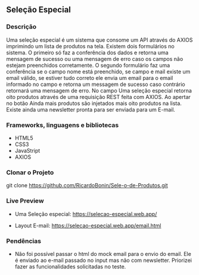 ## Seleção Especial

### Descrição

Uma seleção especial é um sistema que consome um API através do AXIOS imprimindo um lista de produtos na tela.
Existem dois formulários no sistema.
O primeiro só faz a conferência dos dados e retorna uma mensagem de sucesso ou uma mensagem de erro caso os campos não estejam preenchidos corretamente.
O segundo formulário faz uma conferência se o campo nome está preenchido, se campo e mail existe um email válido, se estiver tudo correto ele envia um email para o email informado no campo e retorna um messagem de sucesso caso contrário retornará uma mensagem de erro.
No campo Uma seleção especial retorna oito produtos através de uma requisição REST feita com AXIOS.
Ao apertar no botão Ainda mais produtos são injetados mais oito produtos na lista.
Existe ainda uma newsletter pronta para ser enviada para um E-mail.

### Frameworks, linguagens e bibliotecas

- HTML5
- CSS3
- JavaStript
- AXIOS

### Clonar o Projeto

git clone https://github.com/RicardoBonin/Sele-o-de-Produtos.git

### Live Preview

- Uma Seleção especial: https://selecao-especial.web.app/

- Layout E-mail: https://selecao-especial.web.app/email.html

### Pendências

- Não foi possível passar o html do mock email para o envio do email. Ele é enviado ao e-mail passado no input mas não com newsletter. Priorizei fazer as funcionalidades solicitadas no teste.

